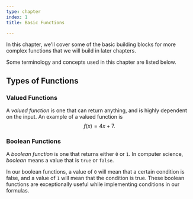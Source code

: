 ```yaml
---
type: chapter
index: 1
title: Basic Functions

---
```


In this chapter, we'll cover some of the basic building blocks for more complex functions that we will build in later chapters.

Some terminology and concepts used in this chapter are listed below.

## Types of Functions

### Valued Functions
A *valued function* is one that can return anything, and is highly dependent on the input.
 An example of a valued function is
 $$ f(x) = 4x+7.$$

### Boolean Functions
A *boolean function* is one that returns either `0` or `1`.  In computer science, *boolean* means a value that is `true` or `false`.

In our boolean functions, a value of `0` will mean that a certain condition is false, and a value of `1` will mean that the condition is true. These boolean functions are exceptionally useful while implementing conditions in our formulas.
<!--stackedit_data:
eyJoaXN0b3J5IjpbNDQ1MjYxODU3LC0xMTg5Mjk5NDU0XX0=
-->